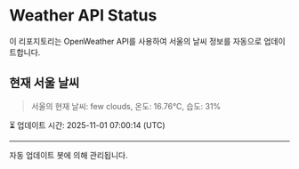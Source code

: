 
# Weather API Status

이 리포지토리는 OpenWeather API를 사용하여 서울의 날씨 정보를 자동으로 업데이트합니다.

## 현재 서울 날씨
> 서울의 현재 날씨: few clouds, 온도: 16.76°C, 습도: 31%

⏳ 업데이트 시간: 2025-11-01 07:00:14 (UTC)

---
자동 업데이트 봇에 의해 관리됩니다.
